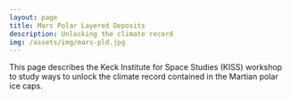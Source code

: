```yaml
---
layout: page
title: Mars Polar Layered Deposits
description: Unlocking the climate record
img: /assets/img/mars-pld.jpg
---
```


This page describes the Keck Institute for Space Studies (KISS) workshop to study ways to unlock the climate record contained in the Martian polar ice caps.
